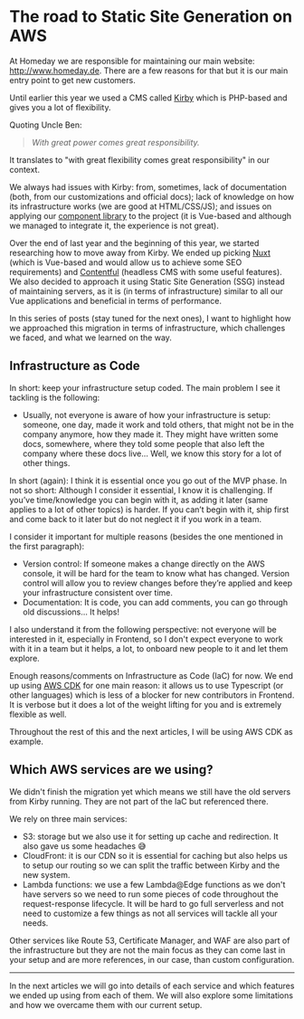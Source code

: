 # The road to Static Site Generation on AWS

At Homeday we are responsible for maintaining our main website: http://www.homeday.de. There are a few reasons for that but it is our main entry point to get new customers.

Until earlier this year we used a CMS called [Kirby](https://getkirby.com/) which is PHP-based and gives you a lot of flexibility.

Quoting Uncle Ben:
> _With great power comes great responsibility._

It translates to "with great flexibility comes great responsibility" in our context.

We always had issues with Kirby: from, sometimes, lack of documentation (both, from our customizations and official docs); lack of knowledge on how its infrastructure works (we are good at HTML/CSS/JS); and issues on applying our [component library](https://github.com/homeday-de/homeday-blocks) to the project (it is Vue-based and although we managed to integrate it, the experience is not great).

Over the end of last year and the beginning of this year, we started researching how to move away from Kirby. We ended up picking [Nuxt](https://nuxtjs.org/) (which is Vue-based and would allow us to achieve some SEO requirements) and [Contentful](https://www.contentful.com/) (headless CMS with some useful features). We also decided to approach it using Static Site Generation (SSG) instead of maintaining servers, as it is (in terms of infrastructure) similar to all our Vue applications and beneficial in terms of performance.

In this series of posts (stay tuned for the next ones), I want to highlight how we approached this migration in terms of infrastructure, which challenges we faced, and what we learned on the way.

## Infrastructure as Code

In short: keep your infrastructure setup coded.
The main problem I see it tackling is the following:
- Usually, not everyone is aware of how your infrastructure is setup: someone, one day, made it work and told others, that might not be in the company anymore, how they made it. They might have written some docs, somewhere, where they told some people that also left the company where these docs live... Well, we know this story for a lot of other things.

In short (again): I think it is essential once you go out of the MVP phase.
In not so short: Although I consider it essential, I know it is challenging. If you’ve time/knowledge you can begin with it, as adding it later (same applies to a lot of other topics) is harder. If you can’t begin with it, ship first and come back to it later but do not neglect it if you work in a team.

I consider it important for multiple reasons (besides the one mentioned in the first paragraph):
- Version control: If someone makes a change directly on the AWS console, it will be hard for the team to know what has changed. Version control will allow you to review changes before they’re applied and keep your infrastructure consistent over time.
- Documentation: It is code, you can add comments, you can go through old discussions… It helps!

I also understand it from the following perspective: not everyone will be interested in it, especially in Frontend, so I don't expect everyone to work with it in a team but it helps, a lot, to onboard new people to it and let them explore.

Enough reasons/comments on Infrastructure as Code (IaC) for now.
We end up using [AWS CDK](https://aws.amazon.com/cdk/) for one main reason: it allows us to use Typescript (or other languages) which is less of a blocker for new contributors in Frontend. It is verbose but it does a lot of the weight lifting for you and is extremely flexible as well.

Throughout the rest of this and the next articles, I will be using AWS CDK as example.

## Which AWS services are we using?

We didn't finish the migration yet which means we still have the old servers from Kirby running. They are not part of the IaC but referenced there.

We rely on three main services:
- S3: storage but we also use it for setting up cache and redirection. It also gave us some headaches 😅
- CloudFront: it is our CDN so it is essential for caching but also helps us to setup our routing so we can split the traffic between Kirby and the new system.
- Lambda functions: we use a few Lambda@Edge functions as we don't have servers so we need to run some pieces of code throughout the request-response lifecycle. It will be hard to go full serverless and not need to customize a few things as not all services will tackle all your needs.

Other services like Route 53, Certificate Manager, and WAF are also part of the infrastructure but they are not the main focus as they can come last in your setup and are more references, in our case, than custom configuration.

---

In the next articles we will go into details of each service and which features we ended up using from each of them. We will also explore some limitations and how we overcame them with our current setup.
